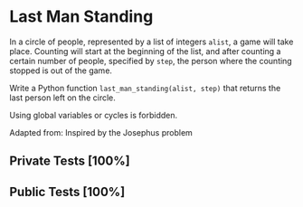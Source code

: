 # Last Man Standing

In a circle of people, represented by a list of integers `alist`, a game will take place. Counting will start at the beginning of the list, and after counting a certain number of people, specified by `step`, the person where the counting stopped is out of the game.


Write a Python function `last_man_standing(alist, step)` that returns the last person left on the circle.


Using global variables or cycles is forbidden.


Adapted from: Inspired by the Josephus problem
## Private Tests [100%]

## Public Tests [100%]
